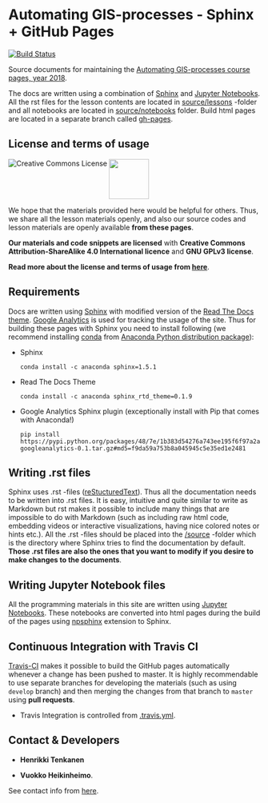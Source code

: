 # Automating GIS-processes - Sphinx + GitHub Pages

[![Build Status](https://travis-ci.org/Automating-GIS-processes/2018.svg?branch=master)](https://travis-ci.org/Automating-GIS-processes/2018)

Source documents for maintaining the [Automating GIS-processes course pages, year 2018](https://automating-gis-processes.github.io/2018/).

The docs are written using a combination of [Sphinx](http://www.sphinx-doc.org/en/1.4.9/) and [Jupyter Notebooks](http://jupyter.org/). All the rst files for the lesson contents are located in [source/lessons](source/lessons) -folder and all notebooks are located in [source/notebooks](source/notebooks) folder. Build html pages are located in a separate branch called [gh-pages](https://github.com/Automating-GIS-processes/2018/tree/gh-pages).

## License and terms of usage

<a rel="license" href="http://creativecommons.org/licenses/by-sa/4.0/"><img alt="Creative Commons License" style="border-width:0" align="left" src="https://i.creativecommons.org/l/by-sa/4.0/88x31.png" /></a></a>
<img src="https://github.com/Automating-GIS-processes/2016/blob/master/source/img/GPLv3_Logo.jpg" width="80">
 
We hope that the materials provided here would be helpful for others. Thus, we share all the lesson materials openly, and also our source codes and lesson materials are openly available **from these pages**.

**Our materials and code snippets are licensed** with **Creative Commons Attribution-ShareAlike 4.0 International licence** and **GNU GPLv3 license**. 

**Read more about the license and terms of usage from [here](https://github.com/Automating-GIS-processes/2016/blob/master/source/License-terms.rst)**.

## Requirements

Docs are written using [Sphinx](http://www.sphinx-doc.org/en/1.4.9/) with modified version of the [Read The Docs theme](http://docs.readthedocs.io/en/latest/theme.html).
[Google Analytics](https://analytics.google.com/)
is used for tracking the usage of the site. Thus for building these pages with Sphinx you need to install following (we recommend 
installing [conda](http://conda.pydata.org/docs/using/pkgs.html#install-a-package) from [Anaconda Python distribution package](https://www.continuum.io/downloads)):
  
  - Sphinx
  
    ```
    conda install -c anaconda sphinx=1.5.1
    ```
  
  - Read The Docs Theme
     
    ```
    conda install -c anaconda sphinx_rtd_theme=0.1.9 
    ```
    
  - Google Analytics Sphinx plugin (exceptionally install with Pip that comes with Anaconda!)
  
    ```
    pip install https://pypi.python.org/packages/48/7e/1b383d54276a743ee195f6f97a2a77054fa1f976913923e1e64fe500d975/sphinxcontrib-googleanalytics-0.1.tar.gz#md5=f9da59a753b8a045945c5e35ed1e2481
    ```

## Writing .rst files

Sphinx uses .rst -files ([reStucturedText](https://en.wikipedia.org/wiki/ReStructuredText)). Thus all the documentation needs to be written into .rst files. It is easy, intuitive and quite similar 
to write as Markdown but rst makes it possible to include many things that are impossible to do with Markdown (such as including raw html code, embedding videos or interactive visualizations, having nice
colored notes or hints etc.). All the .rst -files should be placed into the [/source](/source) -folder which is the directory where Sphinx tries to find the documentation by default. **Those .rst files are also 
the ones that you want to modify if you desire to make changes to the documents**.

## Writing Jupyter Notebook files

All the programming materials in this site are written using [Jupyter Notebooks](https://jupyter.org/). These notebooks are converted into html pages during the build of the pages using [npsphinx](https://nbsphinx.readthedocs.io/en/0.4.2/) extension to Sphinx.

## Continuous Integration with Travis CI

[Travis-CI](https://travis-ci.org/) makes it possible to build the GitHub pages automatically whenever a change has been pushed to master.
It is highly recommendable to use separate branches for developing the materials (such as using `develop` branch) and then merging the changes
from that branch to `master` using **pull requests**.

- Travis Integration is controlled from [.travis.yml](.travis.yml).

## Contact & Developers

- **Henrikki Tenkanen**

- **Vuokko Heikinheimo**.

See contact info from [here](https://automating-gis-processes.github.io/2017/course-info/course-info.html).


